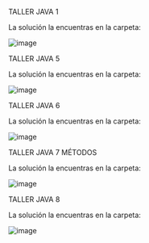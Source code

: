 TALLER JAVA 1

La solución la encuentras en la carpeta:

![image](https://github.com/user-attachments/assets/76ff9630-226e-4115-bd28-3bc83bb7ff00)





TALLER JAVA 5

La solución la encuentras en la carpeta:

![image](https://github.com/user-attachments/assets/091300b7-4233-4a2d-92ed-7f1e48870a39)




TALLER JAVA 6 

La solución la encuentras en la carpeta:

![image](https://github.com/user-attachments/assets/cf9a8592-68eb-4ffc-9467-0ccc9ce2f5a1)



TALLER JAVA 7 MÉTODOS 

La solución la encuentras en la carpeta:

![image](https://github.com/user-attachments/assets/39e9f697-3257-49fe-a7d6-94b2c6e5a305)



TALLER JAVA 8 

La solución la encuentras en la carpeta:

![image](https://github.com/user-attachments/assets/37beb4e8-0947-469e-932f-e964d03f8341)


